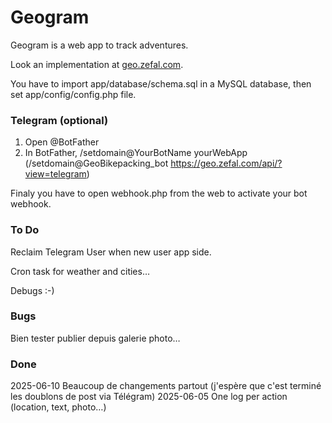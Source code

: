 # Geogram

Geogram is a web app to track adventures.

Look an implementation at [geo.zefal.com](https://geo.zefal.com/).

You have to import app/database/schema.sql in a MySQL database, then set app/config/config.php file.


### Telegram (optional)

1. Open @BotFather
2. In BotFather, /setdomain@YourBotName yourWebApp (/setdomain@GeoBikepacking_bot https://geo.zefal.com/api/?view=telegram)

Finaly you have to open webhook.php from the web to activate your bot webhook.

### To Do

Reclaim Telegram User when new user app side.

Cron task for weather and cities…

Debugs :-)

### Bugs

Bien tester publier depuis galerie photo…

### Done

2025-06-10 Beaucoup de changements partout (j'espère que c'est terminé les doublons de post via Télégram)
2025-06-05 One log per action (location, text, photo…)
